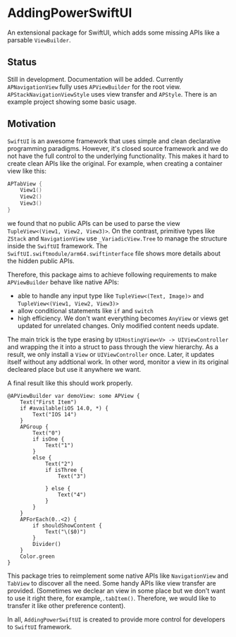 # AddingPowerSwiftUI

An extensional package for SwiftUI, which adds some missing APIs like a parsable `ViewBuilder`. 

## Status
Still in development. Documentation will be added. 
Currently `APNavigationView` fully uses `APViewBuilder` for the root view. `APStackNavigationViewStyle` uses view transfer and `APStyle`. There is an example project showing some basic usage.

## Motivation
`SwiftUI` is an awesome framework that uses simple and clean declarative programming paradigms. However, it's closed source framework and we do not have the full control to the underlying functionality. This makes it hard to create clean APIs like the original. For example, when creating a container view like this:
```Swift
APTabView {
    View1()
    View2()
    View3()
}
```
we found that no public APIs can be used to parse the view  `TupleView<(View1, View2, View3)>`. On the contrast, primitive types like `ZStack` and `NavigationView` use `_VariadicView.Tree` to manage the structure inside the `SwiftUI` framework. The `SwiftUI.swiftmodule/arm64.swiftinterface` file shows more details about the hidden public APIs.

Therefore, this package aims to achieve following requirements to make `APViewBuilder` behave like native APIs:
* able to handle any input type like `TupleView<(Text, Image)>` and `TupleView<(View1, View2, View3)>`
* allow conditional statements like `if` and `switch`
* high efficiency. We don't want everything becomes `AnyView` or views get updated for unrelated changes. Only modified content needs update.

The main trick is the type erasing by `UIHostingView<V> -> UIViewController` and wrapping the it into a struct to pass through the view hierarchy. As a result, we only install a `View` or `UIViewController` once. Later, it updates itself without any addtional work. In other word, monitor a view in its original decleared place but use it anywhere we want.

A final result like this should work properly.
```
@APViewBuilder var demoView: some APView {
    Text("First Item")
    if #available(iOS 14.0, *) {
        Text("IOS 14")
    }
    APGroup {
        Text("0")
        if isOne {
            Text("1")
        }
        else {
            Text("2")
            if isThree {
                Text("3")
                
            } else {
                Text("4")
            }
        }
    }
    APForEach(0..<2) {
        if shouldShowContent {
            Text("\($0)")
        }
        Divider()
    }
    Color.green
}
```

This package tries to reimplement some native APIs like `NavigationView` and `TabView` to discover all the need. Some handy APIs like view transfer are provided. (Sometimes we declear an view in some place but we don't want to use it right there, for example,`.tabItem()`. Therefore, we would like to transfer it like other preference content). 

In all, `AddingPowerSwiftUI` is created to provide more control for developers to `SwiftUI` framework.
